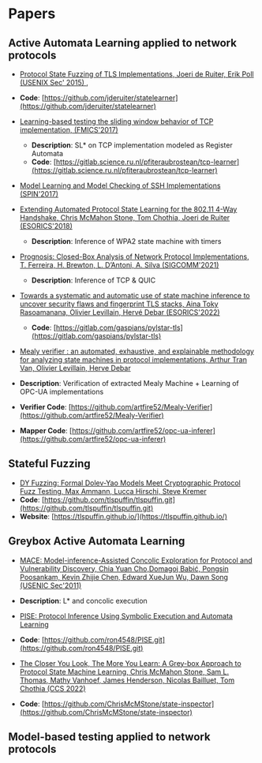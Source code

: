 # Papers

## Active Automata Learning applied to network protocols

* [Protocol State Fuzzing of TLS Implementations, Joeri de Ruiter, Erik Poll (USENIX Sec' 2015) ](https://www.usenix.org/system/files/conference/usenixsecurity15/sec15-paper-de-ruiter.pdf),
 * **Code**: [https://github.com/jderuiter/statelearner](https://github.com/jderuiter/statelearner)

* [Learning-based testing the sliding window behavior of TCP implementation, (FMICS'2017)](https://paulfiterau.github.io/publications/2017-FMICS.pdf)
  * **Description**: SL* on TCP implementation modeled as Register Automata
  * **Code**: [https://gitlab.science.ru.nl/pfiteraubrostean/tcp-learner](https://gitlab.science.ru.nl/pfiteraubrostean/tcp-learner)

* [Model Learning and Model Checking of SSH Implementations (SPIN'2017)](https://paulfiterau.github.io/publications/2017-SPIN.pdf)

* [Extending Automated Protocol State Learning for the 802.11 4-Way Handshake, Chris McMahon Stone, Tom Chothia, Joeri de Ruiter (ESORICS'2018)](https://www.cs.bham.ac.uk//~tpc/Papers/WPAlearning.pdf)
  * **Description**: Inference of WPA2 state machine with timers

* [Prognosis: Closed-Box Analysis of Network Protocol Implementations, T. Ferreira, H. Brewton, L. D’Antoni, A. Silva (SIGCOMM'2021)](https://arxiv.org/pdf/2201.02577)
  * **Description**: Inference of TCP & QUIC

* [Towards a systematic and automatic use of state machine inference to uncover security flaws and fingerprint TLS stacks, Aina Toky Rasoamanana, Olivier Levillain, Hervé Debar (ESORICS'2022)](https://hal.science/hal-03997060)
  * **Code**: [https://gitlab.com/gaspians/pylstar-tls](https://gitlab.com/gaspians/pylstar-tls)

* [Mealy verifier : an automated, exhaustive, and explainable methodology for analyzing state machines in protocol implementations, Arthur Tran Van, Olivier Levillain, Herve Debar](https://hal.science/hal-04695972v1)
 * **Description**: Verification of extracted Mealy Machine + Learning of OPC-UA implementations
 * **Verifier Code**: [https://github.com/artfire52/Mealy-Verifier](https://github.com/artfire52/Mealy-Verifier)
 * **Mapper Code**: [https://github.com/artfire52/opc-ua-inferer](https://github.com/artfire52/opc-ua-inferer)

## Stateful Fuzzing

* [DY Fuzzing: Formal Dolev-Yao Models Meet Cryptographic Protocol Fuzz Testing, Max Ammann, Lucca Hirschi, Steve Kremer](https://eprint.iacr.org/2023/057.pdf)
 * **Code**: [https://github.com/tlspuffin/tlspuffin.git](https://github.com/tlspuffin/tlspuffin.git)
 * **Website**: [https://tlspuffin.github.io/](https://tlspuffin.github.io/)

## Greybox Active Automata Learning

* [MACE: Model-inference-Assisted Concolic Exploration for Protocol and Vulnerability Discovery, Chia Yuan Cho,Domagoj Babić, Pongsin Poosankam, Kevin Zhijie Chen, Edward XueJun Wu, Dawn Song (USENIC Sec'2011)](https://www.usenix.org/conference/usenix-security-11/mace-model-inference-assisted-concolic-exploration-protocol-and)
 * **Description**: L* and concolic execution

* [PISE: Protocol Inference Using Symbolic Execution and Automata Learning](https://www.ndss-symposium.org/ndss-paper/auto-draft-397/)
 * **Code**: [https://github.com/ron4548/PISE.git](https://github.com/ron4548/PISE.git)

* [The Closer You Look, The More You Learn: A Grey-box Approach to Protocol State Machine Learning, Chris McMahon Stone, Sam L. Thomas, Mathy Vanhoef, James Henderson, Nicolas Bailluet, Tom Chothia (CCS 2022)](https://www.cs.bham.ac.uk/~tpc/Papers/greyboxstatelearning_ccs2022.pdf)
 * **Code**: [https://github.com/ChrisMcMStone/state-inspector](https://github.com/ChrisMcMStone/state-inspector)




## Model-based testing applied to network protocols



